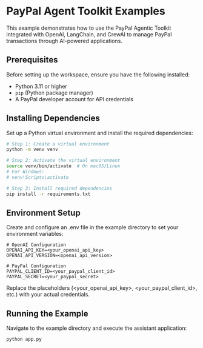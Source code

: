 # PayPal Agent Toolkit Examples

This example demonstrates how to use the PayPal Agentic Toolkit integrated with OpenAI, LangChain, and CrewAI to manage PayPal transactions through AI-powered applications.


## Prerequisites

Before setting up the workspace, ensure you have the following installed:
- Python 3.11 or higher
- `pip` (Python package manager)
- A PayPal developer account for API credentials

## Installing Dependencies

Set up a Python virtual environment and install the required dependencies:
```bash
# Step 1: Create a virtual environment
python -m venv venv

# Step 2: Activate the virtual environment
source venv/bin/activate  # On macOS/Linux
# For Windows:
# venv\Scripts\activate

# Step 3: Install required dependencies
pip install -r requirements.txt

```

## Environment Setup
Create and configure an .env file in the example directory to set your environment variables:
```env
# OpenAI Configuration
OPENAI_API_KEY=<your_openai_api_key>
OPENAI_API_VERSION=<openai_api_version>

# PayPal Configuration
PAYPAL_CLIENT_ID=<your_paypal_client_id>
PAYPAL_SECRET=<your_paypal_secret>

```
Replace the placeholders (<your_openai_api_key>, <your_paypal_client_id>, etc.) with your actual credentials.

## Running the Example
Navigate to the example directory and execute the assistant application:
```bash
python app.py
```

